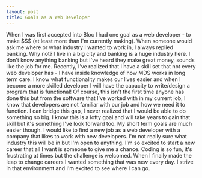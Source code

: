 ```yaml
---
layout: post
title: Goals as a Web Developer
---
```


When I was first accepted into Bloc I had one goal as a web developer - to make $$$
(at least more than I'm currently making). When someone would ask me where or
what industry I wanted to work in, I always replied banking. Why not? I live in
a big city and banking is a huge industry here. I don't know anything banking
but I've heard they make great money, sounds like the job for me. Recently,
I've realized that I have a skill set that not every web developer has - I have
inside knowledge of how MDS works in long term care. I know what functionality
makes our lives easier and when I become a more skilled developer I will have
the capacity to write/design a program that is functional! Of course, this
isn't the first time anyone has done this but from the software that I've worked
with in my current job, I know that developers are not familiar with our job
and how we need it to function. I can bridge this gap, I never realized that I
would be able to do something so big. I know this is a lofty goal and will take
years to gain that skill but it's something I've look forward too. My short term
goals are much easier though. I would like to find a new job as a web developer
with a company that likes to work with new developers. I'm not really sure what
industry this will be in but I'm open to anything. I'm so excited to start a new
career that all I want is someone to give me a chance. Coding is so fun, it's
frustrating at times but the challenge is welcomed. When I finally made the leap
to change careers I wanted something that was new every day. I strive in that
environment and I'm excited to see where I can go.
